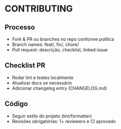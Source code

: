 # CONTRIBUTING

## Processo
- Fork & PR ou branches no repo conforme política
- Branch names: feat/<descr>, fix/<descr>, chore/<descr>
- Pull request: descrição, checklist, linked issue

## Checklist PR
- Rodar lint e testes localmente
- Atualizar docs se necessário
- Adicionar changelog entry (CHANGELOG.md)

## Código
- Seguir estilo do projeto (lint/formatter)
- Revisões obrigatórias: 1+ reviewers e CI aprovado